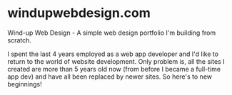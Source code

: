 # windupwebdesign.com
Wind-up Web Design - A simple web design portfolio I'm building from scratch. 

I spent the last 4 years employed as a web app developer and I'd like to return to the world of website development. Only problem is, all the sites I created are more than 5 years old now (from before I became a full-time app dev) and have all been replaced by newer sites. So here's to new beginnings!
